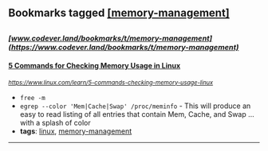## Bookmarks tagged [[memory-management]](https://www.codever.land/search?q=[memory-management])

_<sup><sup>[www.codever.land/bookmarks/t/memory-management](https://www.codever.land/bookmarks/t/memory-management)</sup></sup>_
---
#### [5 Commands for Checking Memory Usage in Linux](https://www.linux.com/learn/5-commands-checking-memory-usage-linux)
_<sup>https://www.linux.com/learn/5-commands-checking-memory-usage-linux</sup>_

* `free -m`
* `egrep --color 'Mem|Cache|Swap' /proc/meminfo` - This will produce an easy to read listing of all entries that contain Mem, Cache, and Swap ... with a splash of color
* **tags**: [linux](../tagged/linux.md), [memory-management](../tagged/memory-management.md)
---
